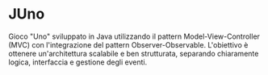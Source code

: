 # JUno
Gioco "Uno" sviluppato in Java utilizzando il pattern Model-View-Controller (MVC) con l'integrazione del pattern Observer-Observable. L'obiettivo è ottenere un'architettura scalabile e ben strutturata, separando chiaramente logica, interfaccia e gestione degli eventi.
